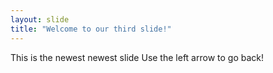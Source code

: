 ```yaml
---
layout: slide
title: "Welcome to our third slide!"
---
```

This is the newest newest slide
Use the left arrow to go back!
